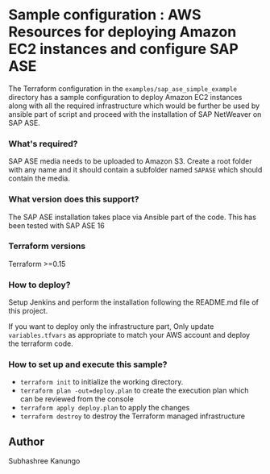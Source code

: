 # Sample configuration : AWS Resources for deploying Amazon EC2 instances and configure SAP ASE

The Terraform configuration in the `examples/sap_ase_simple_example` directory has a sample configuration to deploy Amazon EC2 instances along with all the required infrastructure which would be further be used by ansible part of script and proceed with the installation of SAP NetWeaver on SAP ASE.

### What's required?
SAP ASE media needs to be uploaded to Amazon S3. Create a root folder with any name and it should contain a subfolder named `SAPASE` which should contain the media.

### What version does this support?
The SAP ASE installation takes place via Ansible part of the code. This has been tested with SAP ASE 16

### Terraform versions
Terraform >=0.15

### How to deploy?
Setup Jenkins and perform the installation following the README.md file of this project.

If you want to deploy only the infrastructure part, Only update `variables.tfvars` as appropriate to match your AWS account and deploy the terraform code.

### How to set up and execute this sample?
* `terraform init` to initialize the working directory.
* `terraform plan -out=deploy.plan` to create the execution plan which can be reviewed from the console
* `terraform apply deploy.plan` to apply the changes
* `terraform destroy` to destroy the Terraform managed infrastructure

## Author
Subhashree Kanungo
